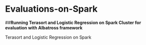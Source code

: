 # Evaluations-on-Spark
##<b>Running Terasort and Logistic Regression on Spark Cluster for evaluation with Albatross framework</b>

Terasort and Logistic Regression on Spark
